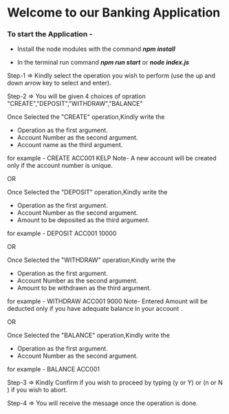 
# Welcome to our Banking Application

### To start the Application -


- Install the node modules with the command ***npm install***


- In the terminal run command    ***npm run start***    or    ***node index.js***

Step-1 => Kindly select the operation you wish to perform (use the up and down arrow key to select and enter).


Step-2 => You will be given 4 choices of opration "CREATE","DEPOSIT","WITHDRAW","BALANCE"

 Once Selected the "CREATE" operation,Kindly write the 
 - Operation as the first argument. 
 - Account Number as the second argument.
 - Account name as the third argument.

 for example - CREATE ACC001 KELP 
Note- A new account will be created only if the account number is unique.
                            
 OR

 Once Selected the "DEPOSIT" operation,Kindly write the 
 - Operation as the first argument. 
 - Account Number as the second argument.
 - Amount to be deposited as the third argument.

 for example - DEPOSIT ACC001 10000

  OR

 Once Selected the "WITHDRAW" operation,Kindly write the 
 - Operation as the first argument. 
 - Account Number as the second argument.
 - Amount to be withdrawn as the third argument.

 for example - WITHDRAW ACC001 9000 
Note- Entered Amount will be deducted only if you have adequate balance in your account .

  OR

 Once Selected the "BALANCE" operation,Kindly write the 
 - Operation as the first argument. 
 - Account Number as the second argument.

 for example - BALANCE ACC001 


Step-3 => Kindly Confirm if you wish to proceed by typing (y or Y) or (n or N ) if you wish to abort.

Step-4 => You will receive the message once the operation is done.



 
